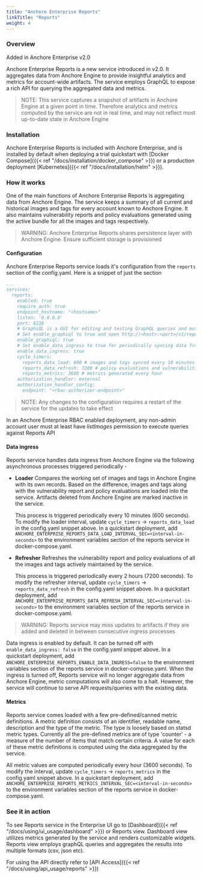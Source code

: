 ```yaml
---
title: "Anchore Enterprise Reports"
linkTitle: "Reports"
weight: 4
---
```


### Overview

Added in Anchore Enterprise v2.0

Anchore Enterprise Reports is a new service introduced in v2.0. It aggregates data from Anchore Engine to provide insightful analytics and metrics for account-wide artifacts. The service employs GraphQL to expose a rich API for querying the aggregated data and metrics.  

> NOTE: This service captures a snapshot of artifacts in Anchore Engine at a given point in time. Therefore analytics and metrics computed by the service are not in real time, and may not reflect most up-to-date state in Anchore Engine  

### Installation

Anchore Enterprise Reports is included with Anchore Enterprise, and is installed by default when deploying a trial quickstart with [Docker Compose]({{< ref "/docs/installation/docker_compose" >}}) or a production deployment [Kubernetes]({{< ref "/docs/installation/helm" >}}).

### How it works

One of the main functions of Anchore Enterprise Reports is aggregating data from Anchore Engine. The service keeps a summary of all current and historical images and tags for every account known to Anchore Engine. It also maintains vulnerability reports and policy evaluations generated using the active bundle for all the images and tags respectively. 

> WARNING: Anchore Enterprise Reports shares persistence layer with Anchore Engine. Ensure sufficient storage is provisioned

#### Configuration

Anchore Enterprise Reports service loads it's configuration from the `reports` section of the config.yaml. Here is a snippet of just the section

```yaml
...
services:
  reports:
    enabled: true
    require_auth: true
    endpoint_hostname: "<hostname>"
    listen: '0.0.0.0'
    port: 8228
    # GraphiQL is a GUI for editing and testing GraphQL queries and mutations.
    # Set enable_graphiql to true and open http://<host>:<port>/v1/reports/graphql in a browser for reports API
    enable_graphiql: true
    # Set enable_data_ingress to true for periodically syncing data from anchore engine into the reports service
    enable_data_ingress: true
    cycle_timers:
      reports_data_load: 600 # images and tags synced every 10 minutes
      reports_data_refresh: 7200 # policy evaluations and vulnerabilities refreshed every 2 hours
      reports_metrics: 3600 # metrics generated every hour
    authorization_handler: external
    authorization_handler_config:
      endpoint: "<rbac-authorizer-endpoint>"
```

> NOTE: Any changes to the configuration requires a restart of the service for the updates to take effect

In an Anchore Enterprise RBAC enabled deployment, any non-admin account user must at least have _listImages_ permission to execute queries against Reports API

#### Data ingress

Reports service handles data ingress from Anchore Engine via the following asynchronous processes triggered periodically - 

- **Loader** Compares the working set of images and tags in Anchore Engine with its own records. Based on the difference, images and tags along with the vulnerability report and policy evaluations are loaded into the service. Artifacts deleted from Anchore Engine are marked inactive in the service. 

    This process is triggered periodically every 10 minutes (600 seconds). To modify the loader interval, update `cycle_timers` -> `reports_data_load` in the config.yaml snippet above. In a quickstart deployment, add `ANCHORE_ENTERPRISE_REPORTS_DATA_LOAD_INTERVAL_SEC=<interval-in-seconds>` to the environment variables section of the reports service in docker-compose.yaml.

- **Refresher** Refreshes the vulnerability report and policy evaluations of all the images and tags actively maintained by the service. 
    
    This process is triggered periodically every 2 hours (7200 seconds). To modify the refresher interval, update `cycle_timers` -> `reports_data_refresh` in the config.yaml snippet above. In a quickstart deployment, add `ANCHORE_ENTERPRISE_REPORTS_DATA_REFRESH_INTERVAL_SEC=<interval-in-seconds>` to the environment variables section of the reports service in docker-compose.yaml.

> WARNING: Reports service may miss updates to artifacts if they are added and deleted in between consecutive ingress processes

Data ingress is enabled by default. It can be turned off with `enable_data_ingress: false` in the config.yaml snippet above. In a quickstart deployment, add `ANCHORE_ENTERPRISE_REPORTS_ENABLE_DATA_INGRESS=false` to the environment variables section of the reports service in docker-compose.yaml. When the ingress is turned off, Reports service will no longer aggregate data from Anchore Engine, metric computations will also come to a halt. However, the service will continue to serve API requests/queries with the existing data.

#### Metrics

Reports service comes loaded with a few pre-defined/canned metric definitions. A metric definition consists of an identifier, readable name, description and the type of the metric. The type is loosely based on statsd metric types. Currently all the pre-defined metrics are of type 'counter' - a measure of the number of items that match certain criteria. A value for each of these metric definitions is computed using the data aggregated by the service. 

All metric values are computed periodically every hour (3600 seconds). To modify the interval, update `cycle_timers` -> `reports_metrics` in the config.yaml snippet above. In a quickstart deployment, add `ANCHORE_ENTERPRISE_REPORTS_METRICS_INTERVAL_SEC=<interval-in-seconds>` to the environment variables section of the reports service in docker-compose.yaml.

### See it in action

To see Reports service in the Enterprise UI go to [Dashboard]({{< ref "/docs/using/ui_usage/dashboard" >}}) or Reports view. Dashboard view utilizes metrics generated by the service and renders customizable widgets. Reports view employs graphQL queries and aggregates the results into multiple formats (csv, json etc).             

For using the API directly refer to [API Access]({{< ref "/docs/using/api_usage/reports" >}}) 


